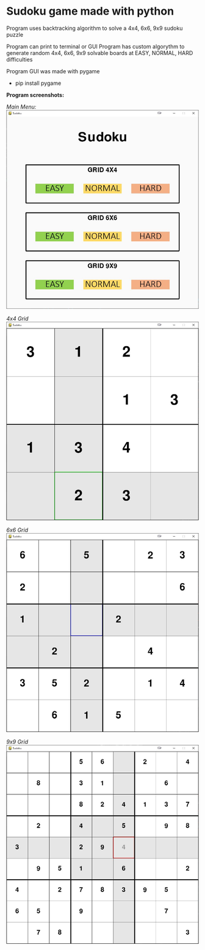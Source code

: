 # Sudoku game made with python

Program uses backtracking algorithm to solve a 4x4, 6x6, 9x9 sudoku puzzle

Program can print to terminal or GUI
Program has custom algorythm to generate random 4x4, 6x6, 9x9 solvable boards at EASY, NORMAL, HARD difficulties

Program GUI was made with pygame
* pip install pygame

**Program screenshots:**

*Main Menu:*
![Main Menu Image](https://github.com/augtal/Sudoku/blob/master/images/mainMenu.JPG)


*4x4 Grid*
![4x4Grid](https://github.com/augtal/Sudoku/blob/master/images/4x4Grid.JPG)

*6x6 Grid*
![6x6Grid](https://github.com/augtal/Sudoku/blob/master/images/6x6Grid.JPG)

*9x9 Grid*
![9x9Grid](https://github.com/augtal/Sudoku/blob/master/images/9x9Grid.JPG)